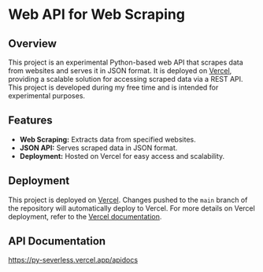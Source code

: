 # Web API for Web Scraping

## Overview

This project is an experimental Python-based web API that scrapes data from websites and serves it in JSON format. It is deployed on [Vercel](https://vercel.com), providing a scalable solution for accessing scraped data via a REST API. This project is developed during my free time and is intended for experimental purposes.

## Features

- **Web Scraping:** Extracts data from specified websites.
- **JSON API:** Serves scraped data in JSON format.
- **Deployment:** Hosted on Vercel for easy access and scalability.

## Deployment

This project is deployed on [Vercel](https://vercel.com). Changes pushed to the `main` branch of the repository will automatically deploy to Vercel. For more details on Vercel deployment, refer to the [Vercel documentation](https://vercel.com/docs).

## API Documentation   

https://py-severless.vercel.app/apidocs
